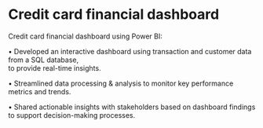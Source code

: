 # Credit card financial dashboard
Credit card financial dashboard using Power BI:

• Developed an interactive dashboard using transaction and customer data from a SQL database,
<br>
  to provide real-time insights.

• Streamlined data processing & analysis to monitor key performance metrics and trends.

• Shared actionable insights with stakeholders based on dashboard findings to support decision-making processes.
